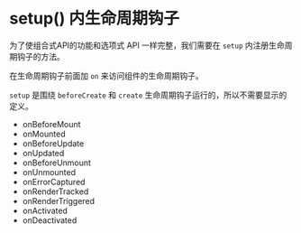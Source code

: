 # setup() 内生命周期钩子
为了使组合式API的功能和选项式 API 一样完整，我们需要在 `setup` 内注册生命周期钩子的方法。

在生命周期钩子前面加 `on` 来访问组件的生命周期钩子。

`setup` 是围绕 `beforeCreate` 和 `create` 生命周期钩子运行的，所以不需要显示的定义。

- onBeforeMount
- onMounted
- onBeforeUpdate
- onUpdated
- onBeforeUnmount
- onUnmounted
- onErrorCaptured
- onRenderTracked
- onRenderTriggered
- onActivated
- onDeactivated

